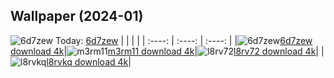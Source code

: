 ## Wallpaper (2024-01)
![6d7zew](https://w.wallhaven.cc/full/6d/wallhaven-6d7zew.jpg) Today: [6d7zew](https://th.wallhaven.cc/small/6d/6d7zew.jpg)
|      |      |      |
| :----: | :----: | :----: |
|![6d7zew](https://th.wallhaven.cc/small/6d/6d7zew.jpg)[6d7zew download 4k](https://wallhaven.cc/w/6d7zew)|![m3rm11](https://th.wallhaven.cc/small/m3/m3rm11.jpg)[m3rm11 download 4k](https://wallhaven.cc/w/m3rm11)|![l8rv72](https://th.wallhaven.cc/small/l8/l8rv72.jpg)[l8rv72 download 4k](https://wallhaven.cc/w/l8rv72)|
|![l8rvkq](https://th.wallhaven.cc/small/l8/l8rvkq.jpg)[l8rvkq download 4k](https://wallhaven.cc/w/l8rvkq)|